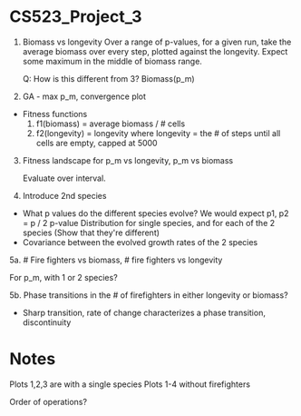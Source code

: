 # CS523_Project_3
1. Biomass vs longevity
   Over a range of p-values, for a given run, take the average biomass over every step, plotted against the longevity. Expect some maximum in the middle of biomass range.

   Q: How is this different from 3? Biomass(p_m)

2. GA - max p_m, convergence plot
* Fitness functions
   1. f1(biomass) = average biomass / # cells
   2. f2(longevity) =  longevity
      where longevity = the # of steps until all cells are empty, capped at 5000

3. Fitness landscape for p_m vs longevity, p_m vs biomass
   
   Evaluate over interval.

4. Introduce 2nd species
* What p values do the different species evolve?
  We would expect p1, p2 = p / 2
  p-value Distribution for single species, and for each of the 2 species (Show that they're different)
* Covariance between the evolved growth rates of the 2 species

5a. # Fire fighters vs biomass, # fire fighters vs longevity

For p_m, with 1 or 2 species?
   
5b. Phase transitions in the # of firefighters in either longevity or biomass?
* Sharp transition, rate of change characterizes a phase transition, discontinuity


# Notes
Plots 1,2,3 are with a single species
Plots 1-4 without firefighters

Order of operations?
